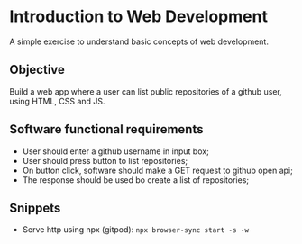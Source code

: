 # Introduction to Web Development

A simple exercise to understand basic concepts of web development.


## Objective

Build a web app where a user can list public repositories of a github user, using HTML, CSS and JS.


## Software functional requirements

- User should enter a github username in input box;
- User should press button to list repositories;
- On button click, software should make a GET request to github open api;
- The response should be used bo create a list of repositories;


## Snippets

- Serve http using npx (gitpod): `npx browser-sync start -s -w`
